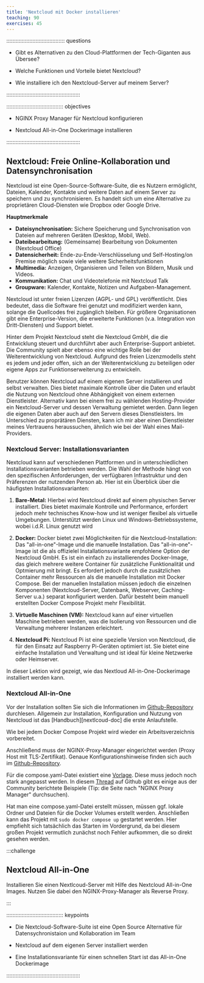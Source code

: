 ```yaml
---
title: 'Nextcloud mit Docker installieren'
teaching: 90
exercises: 45
---
```


:::::::::::::::::::::::::::::::::::::: questions 

- Gibt es Alternativen zu den Cloud-Plattformen der Tech-Giganten aus Übersee?

- Welche Funktionen und Vorteile bietet Nextcloud?

- Wie installiere ich den Nextcloud-Server auf meinem Server?

::::::::::::::::::::::::::::::::::::::::::::::::

::::::::::::::::::::::::::::::::::::: objectives

- NGINX Proxy Manager für Nextcloud konfigurieren

- Nextcloud All-in-One Dockerimage installieren

::::::::::::::::::::::::::::::::::::::::::::::::

## Nextcloud: Freie Online-Kollaboration und Datensynchronisation

Nextcloud ist eine Open-Source-Software-Suite, die es Nutzern ermöglicht, Dateien, Kalender, Kontakte und weitere Daten auf einem Server zu speichern und zu synchronisieren. Es handelt sich um eine Alternative zu proprietären Cloud-Diensten wie Dropbox oder Google Drive.

**Hauptmerkmale**
- **Dateisynchronisation:** Sichere Speicherung und Synchronisation von Dateien auf mehreren Geräten (Desktop, Mobil, Web).
- **Dateibearbeitung:** (Gemeinsame) Bearbeitung von Dokumenten (Nextcloud Office)
- **Datensicherheit:** Ende-zu-Ende-Verschlüsselung und Self-Hosting/on Premise möglich  sowie viele weitere Sicherheitsfunktionen
- **Multimedia:** Anzeigen, Organisieren und Teilen von Bildern, Musik und Videos.
- **Kommunikation:** Chat und Videotelefonie mit Nextcloud Talk
- **Groupware:** Kalender, Kontakte, Notizen und Aufgaben-Management.

Nextcloud ist unter freien Lizenzen (AGPL- und GPL) veröffentlicht. Dies bedeutet, dass die Software frei genutzt und modifiziert werden kann, solange die Quellcodes frei zugänglich bleiben. Für größere Organisationen gibt eine Enterprise-Version, die erweiterte Funktionen (v.a. Integration von Dritt-Diensten) und Support bietet.

Hinter dem Projekt Nextcloud steht die Nextcloud GmbH, die die Entwicklung steuert und durchführt aber auch Enterprise-Support anbietet. Die Community spielt aber ebenso eine wichtige Rolle bei der Weiterentwicklung von Nextcloud. Aufgrund des freien Lizenzmodells steht es jedem und jeder offen, sich an der Weiterentwicklung zu beteiligen oder eigene Apps zur Funktionserweiterung zu entwickeln.

Benutzer können Nextcloud auf einem eigenen Server installieren und selbst verwalten. Dies bietet maximale Kontrolle über die Daten und erlaubt die Nutzung von Nextcloud ohne Abhängigkeit von einem externen Dienstleister. Alternativ kann bei einem frei zu wählenden Hosting-Provider ein Nextcloud-Server und dessen Verwaltung gemietet werden. Dann liegen die eigenen Daten aber auch auf den Servern dieses Dienstleisters. Im Unterschied zu proprätären Diensten, kann ich mir aber einen Dienstleister meines Vertrauens heraussuchen, ähnlich wie bei der Wahl eines Mail-Providers.

### Nextcloud Server: Installationsvarianten

Nextcloud kann auf verschiedenen Plattformen und in unterschiedlichen Installationsvarianten betrieben werden. Die Wahl der Methode hängt von den spezifischen Anforderungen, der verfügbaren Infrastruktur und den Präferenzen der nutzenden Person ab. Hier ist ein Überblick über die häufigsten Installationsvarianten:

1. **Bare-Metal:** Hierbei wird Nextcloud direkt auf einem physischen Server installiert. Dies bietet maximale Kontrolle und Performance, erfordert jedoch mehr technisches Know-how und ist weniger flexibel als virtuelle Umgebungen. Unterstützt werden Linux und Windows-Betriebssysteme, wobei i.d.R. Linux genutzt wird

4. **Docker:** Docker bietet zwei Möglichkeiten für die Nextcloud-Installation: Das "all-in-one"-Image und die manuelle Installation. Das "all-in-one"-Image ist die als offizielel Installationsvariante empfohlene Option der Nextcloud GmbH. Es ist ein einfach zu installierendes Docker-Image, das gleich mehrere weitere Container für zusätzliche Funktionalität und Optmierung mit bringt. Es erfordert jedoch durch die zusätzlichen Container mehr Ressourcen als die manuelle Installation mit Docker Compose. Bei der manuellen Installation müssen jedoch die einzelnen Komponenten (Nextcloud-Server, Datenbank, Webserver, Caching-Server u.a.) separat konfiguriert werden. Dafür besteht beim manuell erstellten Docker Compose Projekt mehr Flexibilität.

5. **Virtuelle Maschinen (VM):** Nextcloud kann auf einer virtuellen Maschine betrieben werden, was die Isolierung von Ressourcen und die Verwaltung mehrerer Instanzen erleichtert.

6. **Nextcloud Pi:** Nextcloud Pi ist eine spezielle Version von Nextcloud, die für den Einsatz auf Raspberry Pi-Geräten optimiert ist. Sie bietet eine einfache Installation und Verwaltung und ist ideal für kleine Netzwerke oder Heimserver.

In dieser Lektion wird gezeigt, wie das Nextloud All-in-One-Dockerimage installiert werden kann.

### Nextcloud All-in-One

Vor der Installation sollten Sie sich die Informationen im [Github-Repository](https://github.com/nextcloud/all-in-one) durchlesen. Allgemein zur Installation, Konfiguration und Nutzung von Nextcloud ist das [Handbuch][nextlcoud-doc] die erste Anlaufstelle.

Wie bei jedem Docker Compose Projekt wird wieder ein Arbeitsverzeichnis vorbereitet. 

Anschließend muss der NGINX-Proxy-Manager eingerichtet werden (Proxy Host mit TLS-Zertifikat). Genaue Konfigurationshinweise finden sich auch im [Github-Repository](https://github.com/nextcloud/all-in-one/blob/216d238625564ed0051b65cced08a90b66e3d1b5/reverse-proxy.md).

Für die compose.yaml-Datei existiert eine [Vorlage](https://github.com/nextcloud/all-in-one/blob/216d238625564ed0051b65cced08a90b66e3d1b5/compose.yaml). Diese muss jedoch noch stark angepasst werden. In diesem [Thread](https://github.com/nextcloud/all-in-one/discussions/588) auf Github gibt es einige aus der Community berichtete Beispiele (Tip: die Seite nach "NGINX Proxy Manager" durchsuchen).

Hat man eine compose.yaml-Datei erstellt müssen, müssen ggf. lokale Ordner und Dateien für die Docker Volumes erstellt werden. Anschließen kann das Projekt mit `sudo docker compose up` gestartet werden. Hier empfiehlt sich tatsächlich das Starten im Vordergrund, da bei diesem großen Projekt vermutlich zunächst noch Fehler aufkommen, die so direkt gesehen werden.

:::challenge

## Nextcloud All-in-One

Installieren Sie einen Nextlcoud-Server mit Hilfe des Nextcloud All-in-One Images. Nutzen Sie dabei den NGINX-Proxy-Manager als Reverse Proxy.

:::

::::::::::::::::::::::::::::::::::::: keypoints 

- Die Nextcloud-Software-Suite ist eine Open Source Alternative für Datensychronistaion und Kollaboration im Team

- Nextcloud auf dem eigenen Server installiert werden

- Eine Installationsvariante für einen schnellen Start ist das All-in-One Dockerimage

::::::::::::::::::::::::::::::::::::::::::::::::

